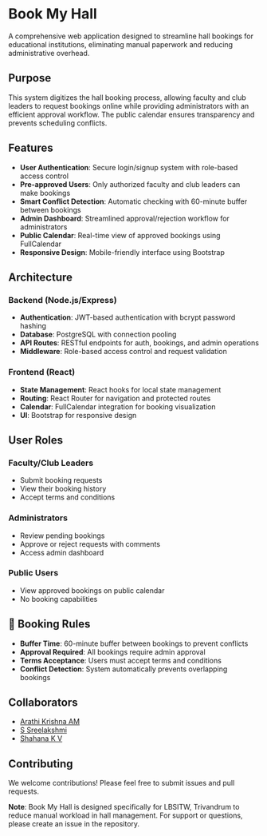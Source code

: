 # Book My Hall

A comprehensive web application designed to streamline hall bookings for educational institutions, eliminating manual paperwork and reducing administrative overhead.

## Purpose

This system digitizes the hall booking process, allowing faculty and club leaders to request bookings online while providing administrators with an efficient approval workflow. The public calendar ensures transparency and prevents scheduling conflicts.

## Features

- **User Authentication**: Secure login/signup system with role-based access control
- **Pre-approved Users**: Only authorized faculty and club leaders can make bookings
- **Smart Conflict Detection**: Automatic checking with 60-minute buffer between bookings
- **Admin Dashboard**: Streamlined approval/rejection workflow for administrators
- **Public Calendar**: Real-time view of approved bookings using FullCalendar
- **Responsive Design**: Mobile-friendly interface using Bootstrap

## Architecture

### Backend (Node.js/Express)
- **Authentication**: JWT-based authentication with bcrypt password hashing
- **Database**: PostgreSQL with connection pooling
- **API Routes**: RESTful endpoints for auth, bookings, and admin operations
- **Middleware**: Role-based access control and request validation

### Frontend (React)
- **State Management**: React hooks for local state management
- **Routing**: React Router for navigation and protected routes
- **Calendar**: FullCalendar integration for booking visualization
- **UI**: Bootstrap for responsive design

## User Roles

### Faculty/Club Leaders
- Submit booking requests
- View their booking history
- Accept terms and conditions

### Administrators
- Review pending bookings
- Approve or reject requests with comments
- Access admin dashboard

### Public Users
- View approved bookings on public calendar
- No booking capabilities


## 📅 Booking Rules

- **Buffer Time**: 60-minute buffer between bookings to prevent conflicts
- **Approval Required**: All bookings require admin approval
- **Terms Acceptance**: Users must accept terms and conditions
- **Conflict Detection**: System automatically prevents overlapping bookings

## Collaborators

- [Arathi Krishna AM](https://github.com/arathikrishnaam)
- [S Sreelakshmi](https://github.com/ssreelakshmi04)
- [Shahana K V](https://github.com/ShahanaKV)

## Contributing

We welcome contributions! Please feel free to submit issues and pull requests.

**Note**: Book My Hall is designed specifically for LBSITW, Trivandrum to reduce manual workload in hall management. For support or questions, please create an issue in the repository.
